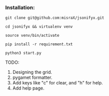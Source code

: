 ### Installation:

`git clone git@github.com:misraX/jsonifyx.git`

`cd jsonifyx && virtualenv venv`

`source venv/bin/activate`

`pip install -r requirement.txt`

`python3 start.py`

TODO:
1. Designing the grid.
2. pygamet formatter.
3. Add keys like "c" for clear, and "h" for help.
4. Add help page.